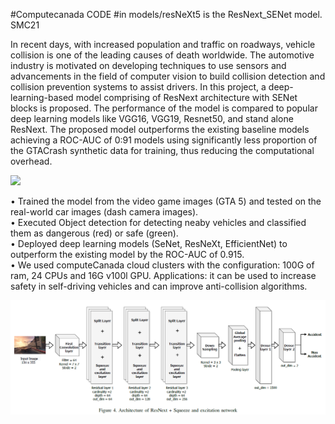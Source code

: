 #Computecanada CODE
#in models/resNeXt5 is the ResNext_SENet model. SMC21


In recent days, with increased population and traffic on roadways, vehicle collision is one of the leading causes of death worldwide. The automotive industry is motivated on developing techniques to use sensors and advancements in the field of computer vision to build collision detection and collision prevention systems to assist drivers. In this project, a deep-learning-based model comprising of ResNext architecture with SENet blocks is proposed. The performance of the model is compared to popular deep learning models like VGG16, VGG19, Resnet50, and stand alone ResNext. The proposed model outperforms the existing baseline models achieving a ROC-AUC of 0:91 models using significantly less proportion of the GTACrash synthetic data for training, thus reducing the computational overhead.


![](image2.gif)


• Trained the model from the video game images (GTA 5) and tested on the real-world car images (dash camera images).<br />
• Executed Object detection for detecting neaby vehicles and classified them as dangerous (red) or safe (green).<br />
• Deployed deep learning models (SeNet, ResNeXt, EfficientNet) to outperform the existing model by the ROC-AUC of 0.915.<br />
• We used computeCanada cloud clusters with the configuration: 100G of ram, 24 CPUs and 16G v100l GPU. Applications: it can be used to increase safety in self-driving vehicles and can improve anti-collision algorithms.<br />

![plot](ss.png)
